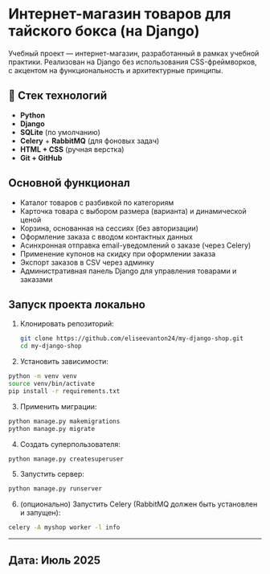 # Интернет-магазин товаров для тайского бокса (на Django)

Учебный проект — интернет-магазин, разработанный в рамках учебной практики. Реализован на Django без использования CSS-фреймворков, с акцентом на функциональность и архитектурные принципы.

## 🔧 Стек технологий

- **Python**
- **Django**
- **SQLite** (по умолчанию)
- **Celery** + **RabbitMQ** (для фоновых задач)
- **HTML + CSS** (ручная верстка)
- **Git + GitHub**

## Основной функционал

- Каталог товаров с разбивкой по категориям
- Карточка товара с выбором размера (варианта) и динамической ценой
- Корзина, основанная на сессиях (без авторизации)
- Оформление заказа с вводом контактных данных
- Асинхронная отправка email-уведомлений о заказе (через Celery)
- Применение купонов на скидку при оформлении заказа
- Экспорт заказов в CSV через админку
- Административная панель Django для управления товарами и заказами

## Запуск проекта локально

1. Клонировать репозиторий:
   ```bash
   git clone https://github.com/eliseevanton24/my-django-shop.git
   cd my-django-shop
   ```


2.	Установить зависимости:
   ```bash
   python -m venv venv
   source venv/bin/activate
   pip install -r requirements.txt
   ```


3.	Применить миграции:
   ```bash
   python manage.py makemigrations
   python manage.py migrate
   ```


4.	Создать суперпользователя:
   ```bash
   python manage.py createsuperuser
   ```


5.	Запустить сервер:
   ```bash
   python manage.py runserver
   ```


6.	(опционально) Запустить Celery (RabbitMQ должен быть установлен и запущен):
   ```bash
   celery -A myshop worker -l info
   ```


---

 ## Дата: Июль 2025 

   
